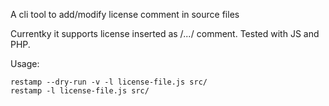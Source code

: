 A cli tool to add/modify license comment in source files

Currentky it supports license inserted as /*...*/ comment. Tested with JS and PHP.

Usage:

    restamp --dry-run -v -l license-file.js src/
    restamp -l license-file.js src/
